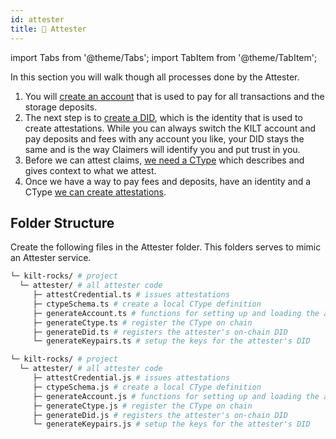 ```yaml
---
id: attester
title: 🏢 Attester
---
```


import Tabs from '@theme/Tabs';
import TabItem from '@theme/TabItem';

In this section you will walk though all processes done by the <span className="label-role attester">Attester</span>.

1. You will [create an account](./01_account.md) that is used to pay for all transactions and the storage deposits.
2. The next step is to [create a DID](./02_did.md), which is the identity that is used to create attestations.
   While you can always switch the KILT account and pay deposits and fees with any account you like, your DID stays the same and is the way Claimers will identify you and put trust in you.
3. Before we can attest claims, [we need a CType](./03_ctype.md) which describes and gives context to what we attest.
4. Once we have a way to pay fees and deposits, have an identity and a CType [we can create attestations](../06_attestation.md).

## Folder Structure

Create the following files in the <span className="label-role attester">Attester</span> folder.
This folders serves to mimic an <span className="label-role attester">Attester</span> service.

<Tabs groupId="ts-js-choice">
  <TabItem value='ts' label='Typescript' default>

  ```bash
  └─ kilt-rocks/ # project
    └─ attester/ # all attester code
       ├─ attestCredential.ts # issues attestations
       ├─ ctypeSchema.ts # create a local CType definition
       ├─ generateAccount.ts # functions for setting up and loading the attester's account
       ├─ generateCtype.ts # register the CType on chain
       ├─ generateDid.ts # registers the attester's on-chain DID
       └─ generateKeypairs.ts # setup the keys for the attester's DID
  ```

  </TabItem>
  <TabItem value='js' label='Javascript'>

  ```bash
  └─ kilt-rocks/ # project
    └─ attester/ # all attester code
       ├─ attestCredential.js # issues attestations
       ├─ ctypeSchema.js # create a local CType definition
       ├─ generateAccount.js # functions for setting up and loading the attester's account
       ├─ generateCtype.js # register the CType on chain
       ├─ generateDid.js # registers the attester's on-chain DID
       └─ generateKeypairs.js # setup the keys for the attester's DID
  ```

  </TabItem>
</Tabs>
